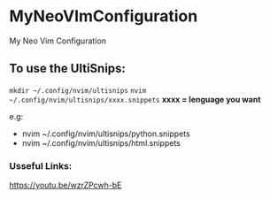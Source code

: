 # MyNeoVImConfiguration
My Neo Vim Configuration

## To use the UltiSnips:
```mkdir ~/.config/nvim/ultisnips``` 
```nvim ~/.config/nvim/ultisnips/xxxx.snippets```
**xxxx = lenguage you want**

e.g:
 - nvim ~/.config/nvim/ultisnips/python.snippets  
 - nvim ~/.config/nvim/ultisnips/html.snippets     


### Usseful Links:
https://youtu.be/wzrZPcwh-bE
